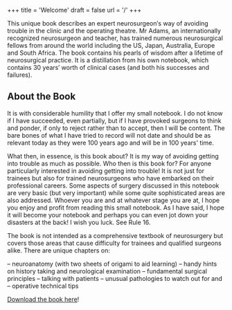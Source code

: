 +++
title = 'Welcome'
draft = false
url = '/'
+++

This unique book describes an expert neurosurgeon′s way of avoiding trouble in the clinic and the operating theatre. Mr Adams, an internationally recognized neurosurgeon and teacher, has trained numerous neurosurgical fellows from around the world including the US, Japan, Australia, Europe and South Africa. The book contains his pearls of wisdom after a lifetime of neurosurgical practice. It is a distillation from his own notebook, which contains 30 years′ worth of clinical cases (and both his successes and failures).



## About the Book

It is with considerable humility that I offer my small notebook. I do not know if I have succeeded, even partially, but if I have provoked surgeons to think and ponder, if only to reject rather than to accept, then I will be content. The bare bones of what I have tried to record will not date and should be as relevant today as they were 100 years ago and will be in 100 years' time.

What then, in essence, is this book about? It is my way of avoiding getting into trouble as much as possible. Who then is this book for? For anyone particularly interested in avoiding getting into trouble! It is not just for trainees but also for trained neurosurgeons who have embarked on their professional careers. Some aspects of surgery discussed in this notebook are very basic (but very important) while some quite sophisticated areas are also addressed. Whoever you are and at whatever stage you are at, I hope you enjoy and profit from reading this small notebook. As I have said, I hope it will become your notebook and perhaps you can even jot down your disasters at the back! I wish you luck. See Rule 16.

The book is not intended as a comprehensive textbook of neurosurgery but covers those areas that cause difficulty for trainees and qualified surgeons alike. There are unique chapters on:

– neuroanatomy (with two sheets of origami to aid learning)
– handy hints on history taking and neurological examination
– fundamental surgical principles
– talking with patients
– unusual pathologies to watch out for and
– operative technical tips

[Download the book here](https://lozhostingservices.blob.core.windows.net/aneurosurgeonsnotebook/A-Surgeon-s-Notebook-Chris-Adams.pdf)!